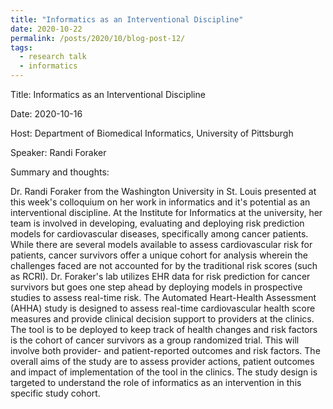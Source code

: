 ```yaml
---
title: "Informatics as an Interventional Discipline"
date: 2020-10-22
permalink: /posts/2020/10/blog-post-12/
tags:
  - research talk
  - informatics
---
```


Title: Informatics as an Interventional Discipline

Date: 2020-10-16

Host: Department of Biomedical Informatics, University of Pittsburgh

Speaker: Randi Foraker

Summary and thoughts:

Dr. Randi Foraker from the Washington University in St. Louis presented at this week's colloquium on her work in informatics and it's potential as an interventional discipline. At the Institute for Informatics at the university, her team is involved in developing, evaluating and deploying risk prediction models for cardiovascular diseases, specifically among cancer patients. While there are several models available to assess cardiovascular risk for patients, cancer survivors offer a unique cohort for analysis wherein the challenges faced are not accounted for by the traditional risk scores (such as RCRI). Dr. Foraker's lab utilizes EHR data for risk prediction for cancer survivors but goes one step ahead by deploying models in prospective studies to assess real-time risk. The Automated Heart-Health Assessment (AHHA) study is designed to assess real-time cardiovascular health score measures and provide clinical decision support to providers at the clinics. The tool is to be deployed to keep track of health changes and risk factors is the cohort of cancer survivors as a group randomized trial. This will involve both provider- and patient-reported outcomes and risk factors. The overall aims of the study are to assess provider actions, patient outcomes and impact of implementation of the tool in the clinics. The study design is targeted to understand the role of informatics as an intervention in this specific study cohort.